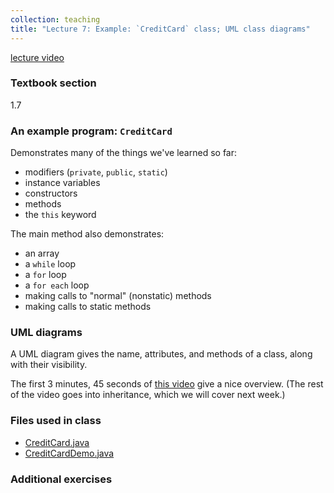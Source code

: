 ```yaml
---
collection: teaching
title: "Lecture 7: Example: `CreditCard` class; UML class diagrams"
---
```


[lecture video]()

### Textbook section
1.7

### An example program: `CreditCard`

Demonstrates many of the things we've learned so far:
* modifiers (`private`, `public`, `static`)
* instance variables
* constructors
* methods
* the `this` keyword

The main method also demonstrates:
* an array
* a `while` loop
* a `for` loop
* a `for each` loop
* making calls to "normal" (nonstatic) methods
* making calls to static methods

### UML diagrams

A UML diagram gives the name, attributes, and methods of a class, along with
their visibility.

The first 3 minutes, 45 seconds of [this video](https://www.youtube.com/watch?v=UI6lqHOVHic) give a nice overview. (The rest
of the video goes into inheritance, which we will cover next week.)

### Files used in class
* [CreditCard.java](https://lgw2.github.io/teaching/csci132-fall-2022/lectures/CreditCard.java)
* [CreditCardDemo.java](https://lgw2.github.io/teaching/csci132-fall-2022/lectures/CreditCardDemo.java)

### Additional exercises

